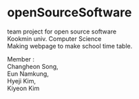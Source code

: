 # openSourceSoftware

team project for open source software  
Kookmin univ. Computer Science  
Making webpage to make school time table.  

Member :  
Changheon Song,   
Eun Namkung,  
Hyeji Kim,  
Kiyeon Kim  

